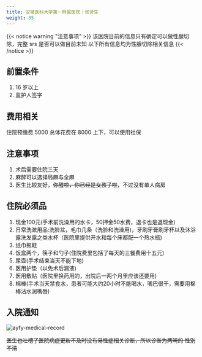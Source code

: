```yaml
---
title: 安徽医科大学第一附属医院｜张贤生
weight: 35
---
```


{{< notice warning "注意事项" >}}
该医院目前的信息只有确定可以做性腺切除，完整 srs 是否可以做目前未知
以下所有信息均为性腺切除相关信息
{{< /notice >}}

## 前置条件
1. 16 岁以上
1. 监护人签字

## 费用相关
住院预缴费 5000
总体花费在 8000 上下，可以使用社保

## 注意事项
1. 术后需要住院三天
1. 麻醉可以选择局麻与全麻
1. 医生比较友好，~~你醒啦，你已经是女孩子啦~~，不过没有单人病房

## 住院必须品
1. 现金100元(手术前洗澡用的水卡，50押金50水费，退卡也是退现金)
1. 日常洗漱用品:洗脸盆，毛巾几条（洗脸和洗澡用)，牙刷牙膏刷牙杯以及沐浴露洗发露之类水杯（医院里提供开水和每个床都配一个热水瓶)
1. 纸巾拖鞋
1. 饭盒两个，筷子和勺子(住院费里包括了每天的三餐费用十五元)
1. 尿壶(手术结束当天不能下地)
1. 医用护垫（以免术后漏液)
1. 医用敷贴（医院里换药用的，出院后一两个月里应该还要用)
1. 棉棒(手术当天禁食水，患者可能大约20小时不能喝水，嘴巴很干，需要用棉棒沾水润嘴唇)

## 入院通知
![ayfy-medical-record](/images/srs/ayfy-medical-record.jpg)

~~医生也吐槽了医院病症更新不及时没有易性症相关诊断，所以诊断为两畸的 性别不清~~
